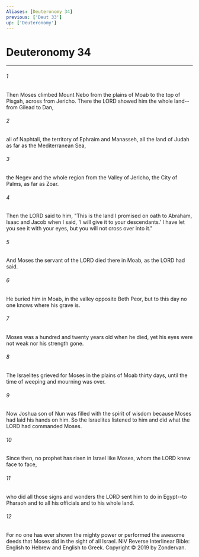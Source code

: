 ```yaml
---
Aliases: [Deuteronomy 34]
previous: ['Deut 33']
up: ['Deuteronomy']
---
```

# Deuteronomy 34

***


###### 1 
Then Moses climbed Mount Nebo from the plains of Moab to the top of Pisgah, across from Jericho. There the LORD showed him the whole land--from Gilead to Dan, 

###### 2 
all of Naphtali, the territory of Ephraim and Manasseh, all the land of Judah as far as the Mediterranean Sea, 

###### 3 
the Negev and the whole region from the Valley of Jericho, the City of Palms, as far as Zoar. 

###### 4 
Then the LORD said to him, "This is the land I promised on oath to Abraham, Isaac and Jacob when I said, 'I will give it to your descendants.' I have let you see it with your eyes, but you will not cross over into it." 

###### 5 
And Moses the servant of the LORD died there in Moab, as the LORD had said. 

###### 6 
He buried him in Moab, in the valley opposite Beth Peor, but to this day no one knows where his grave is. 

###### 7 
Moses was a hundred and twenty years old when he died, yet his eyes were not weak nor his strength gone. 

###### 8 
The Israelites grieved for Moses in the plains of Moab thirty days, until the time of weeping and mourning was over. 

###### 9 
Now Joshua son of Nun was filled with the spirit of wisdom because Moses had laid his hands on him. So the Israelites listened to him and did what the LORD had commanded Moses. 

###### 10 
Since then, no prophet has risen in Israel like Moses, whom the LORD knew face to face, 

###### 11 
who did all those signs and wonders the LORD sent him to do in Egypt--to Pharaoh and to all his officials and to his whole land. 

###### 12 
For no one has ever shown the mighty power or performed the awesome deeds that Moses did in the sight of all Israel. NIV Reverse Interlinear Bible: English to Hebrew and English to Greek. Copyright © 2019 by Zondervan.
